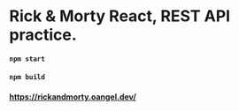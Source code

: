 # Rick & Morty React, REST API practice. 


#### `npm start`

#### `npm build`

#### <a target="__blank">https://rickandmorty.oangel.dev/</a>



